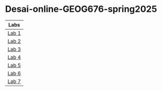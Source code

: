 # Desai-online-GEOG676-spring2025
| Labs    |
| :------:|
| [Lab 1](Lab1/README.md)|
| [Lab 2](Lab2/README.md)|
| [Lab 3](Lab3/README.md)|
| [Lab 4](Lab4/README.md)|
| [Lab 5](Lab5/README.md)|
| [Lab 6](Lab6/README.md)|
| [Lab 7](Lab7/README.md)|
